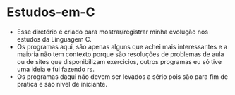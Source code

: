# Estudos-em-C
- Esse diretório é criado para mostrar/registrar minha evolução nos estudos da Linguagem C.
- Os programas aqui, são apenas alguns que achei mais interessantes e a maioria não tem contexto porque são resoluções de problemas de aula ou de sites que disponibilizam exercicios, outros programas eu só tive uma ideia e fui fazendo rs.
- Os programas daqui não devem ser levados a sério pois são para fim de prática e são nivel de iniciante.
